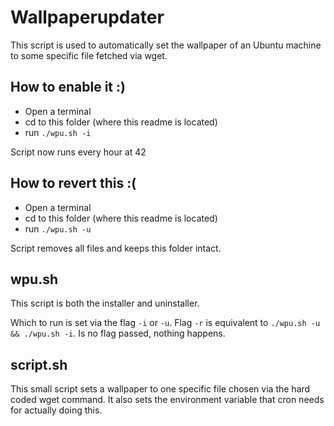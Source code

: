 # Wallpaperupdater
This script is used to automatically set the wallpaper of an Ubuntu machine to some specific file fetched via wget.

## How to enable it :)
* Open a terminal
* cd to this folder (where this readme is located)
* run ```./wpu.sh -i```

Script now runs every hour at 42

## How to revert this :(
* Open a terminal
* cd to this folder (where this readme is located)
* run ```./wpu.sh -u```

Script removes all files and keeps this folder intact.

## wpu.sh
This script is both the installer and uninstaller.

Which to run is set via the flag ```-i``` or ```-u```.
Flag ```-r``` is equivalent to ```./wpu.sh -u && ./wpu.sh -i```.
Is no flag passed, nothing happens.

## script.sh
This small script sets a wallpaper to one specific file chosen via the hard coded wget command.
It also sets the environment variable that cron needs for actually doing this.
